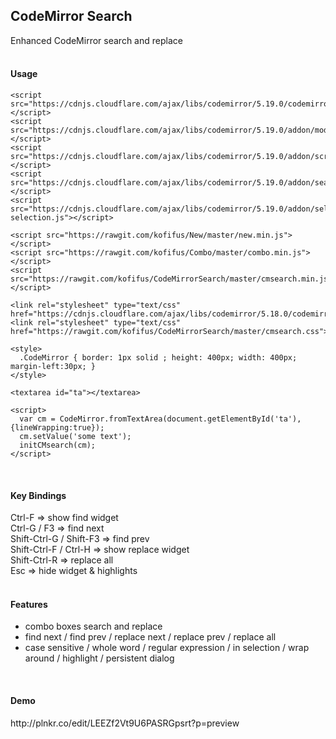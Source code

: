 ## CodeMirror Search ##

Enhanced CodeMirror search and replace
<br/><br/>
<h4>Usage</h4>

    <script src="https://cdnjs.cloudflare.com/ajax/libs/codemirror/5.19.0/codemirror.js"></script>
    <script src="https://cdnjs.cloudflare.com/ajax/libs/codemirror/5.19.0/addon/mode/overlay.js"></script>
    <script src="https://cdnjs.cloudflare.com/ajax/libs/codemirror/5.19.0/addon/scroll/simplescrollbars.js"></script>
    <script src="https://cdnjs.cloudflare.com/ajax/libs/codemirror/5.19.0/addon/search/searchcursor.js"></script>
    <script src="https://cdnjs.cloudflare.com/ajax/libs/codemirror/5.19.0/addon/selection/mark-selection.js"></script>
    
    <script src="https://rawgit.com/kofifus/New/master/new.min.js"></script>
    <script src="https://rawgit.com/kofifus/Combo/master/combo.min.js"></script>    
    <script src="https://rawgit.com/kofifus/CodeMirrorSearch/master/cmsearch.min.js"></script>
    
    <link rel="stylesheet" type="text/css" href="https://cdnjs.cloudflare.com/ajax/libs/codemirror/5.18.0/codemirror.css">
    <link rel="stylesheet" type="text/css" href="https://rawgit.com/kofifus/CodeMirrorSearch/master/cmsearch.css">
        
    <style>
      .CodeMirror { border: 1px solid ; height: 400px; width: 400px; margin-left:30px; }
    </style>
        
    <textarea id="ta"></textarea>
    
    <script>
      var cm = CodeMirror.fromTextArea(document.getElementById('ta'), {lineWrapping:true});
      cm.setValue('some text');
      initCMsearch(cm);      
    </script>
<br/>
<h4>Key Bindings</h4>

Ctrl-F  =>  show find widget<br/>
Ctrl-G / F3 => find next<br/>
Shift-Ctrl-G / Shift-F3 => find prev<br/>
Shift-Ctrl-F / Ctrl-H => show replace widget<br/>
Shift-Ctrl-R => replace all<br/>
Esc => hide widget & highlights<br/>
<br/>
<h4>Features</h4>

 - combo boxes search and replace
 - find next / find prev / replace next / replace prev / replace all
 - case sensitive / whole word / regular expression / in selection / 
    wrap around / highlight / persistent dialog
    
<br/>
<h4>Demo</h4>
http://plnkr.co/edit/LEEZf2Vt9U6PASRGpsrt?p=preview
